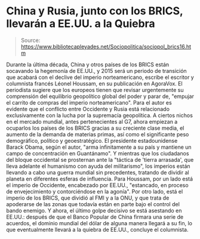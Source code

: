 # China y Rusia, junto con los BRICS, llevarán a EE.UU. a la Quiebra

> Source: https://www.bibliotecapleyades.net/Sociopolitica/sociopol_brics16.htm

Durante la última década, China y
otros países de los BRICS están
socavando la hegemonía de EE.UU., y 2015
será un periodo de transición que acabará con el declive del
imperio norteamericano, escribe el escritor y
columnista francés Léonel Houssam, en su publicación en AgoraVox.
El periodista sugiere que los
europeos tienen que revisar urgentemente su comprensión del
equilibrio geopolítico global del poder y parar
de,
"empujar el carrito de compras del imperio
norteamericano".
Para el autor es evidente que el
conflicto entre Occidente y Rusia está relacionado
exclusivamente con la lucha por la supremacía geopolítica.
A ciertos nichos
en el mercado mundial, antes pertenecientes al G7, ahora
empiezan a ocuparlos los países de los BRICS gracias a
su creciente clase media, el aumento de la demanda de materias
primas, así como el significante peso demográfico, político y
geoestratégico.
El presidente estadounidense Barack
Obama, según el autor,
"arma
infinitamente a su país y mantiene un campo de concentración
en Guantánamo".
Y mientras que los ciudadanos del
bloque occidental se prosternan ante la "táctica de 'tierra
arrasada', que lleva adelante el humanismo con ayuda del
militarismo", los imperios están llevando a cabo una guerra
mundial sin precedentes, tratando de dividir al planeta en
diferentes esferas de influencia.
Para Houssam, por un lado está el
imperio de Occidente, encabezado por EE.UU.,
"estancado, en proceso de
envejecimiento y contorciéndose en la agonía".
Por otro lado, está el imperio de
los BRICS, que dividió
al FMI y
a
la ONU, y
que trata de apoderarse de las zonas que todavía están en parte
bajo el control del bando enemigo.
Y ahora, el último golpe decisivo se
está asestando en EE.UU.:
después de que el Banco Popular
de China firmara una serie de acuerdos,
el dominio mundial del
dólar de alguna manera llegará a su fin, lo que
eventualmente llevará a la quiebra de EE.UU.,
concluye el columnista.
